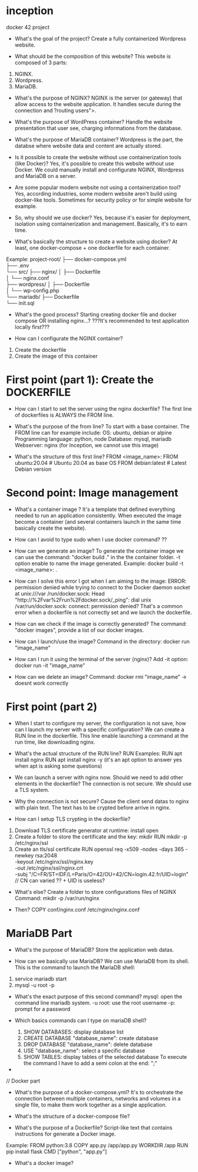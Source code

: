 # inception
docker 42 project

- What's the goal of the project?
Create a fully containerized Wordpress website.

- What should be the composition of this website?
This website is composed of 3 parts:
1) NGINX.
2) Wordpress.
3) MariaDB.

- What's the purpose of NGINX?
NGINX is the server (or gateway) that allow access to the website application. It handles secute during the connection and ?routing users">.

- What's the purpose of WordPress container?
Handle the website presentation that user see, charging informations from the database.

- What's the purpose of MariaDB container?
Wordpress is the part, the databse where website data and content are actually stored.

- Is it possible to create the website without use containerization tools (like Docker)?
Yes, it's possible to create this website without use Docker. We could manually install and configurate NGINX, Wordpress and MariaDB on a server.

- Are some popular modern website not using a containerization tool?
Yes, according industries, some modern website aren't build using docker-like tools. Sometimes for security policy or for simple website for example.

- So, why should we use docker?
Yes, because it's easier for deployment, isolation using containerization and management. Basically, it's to earn time.

- What's basically the structure to create a website using docker?
At least, one docker-compose + one dockerfile for each container.

Example: 
project-root/
├── docker-compose.yml      
├── .env                     
└── src/
    ├── nginx/
    │   ├── Dockerfile       
    │   └── nginx.conf      
    ├── wordpress/
    │   ├── Dockerfile       
    │   └── wp-config.php    
    └── mariadb/
        ├── Dockerfile       
        └── init.sql

- What's the good process? Starting creating docker file and docker compose OR installing nginx...?
???It's recommended to test application locally first???

- How can I configurate the NGINX container?
1) Create the dockerfile
2) Create the image of this container

# First point (part 1): Create the DOCKERFILE
- How can I start to set the server using the nginx dockerfile?
The first line of dockerfiles is ALWAYS the FROM line.

- What's the purpose of the from line?
To start with a base container.
The FROM line can for example include:
OS: ubuntu, debian or alpine
Programming language: python, node
Database: mysql, mariadb
Webserver: nginx (for Inception, we cannot use this image)

- What's the structure of this first line?
FROM <image_name>:<tag>
FROM ubuntu:20.04        # Ubuntu 20.04 as base OS
FROM debian:latest       # Latest Debian version

# Second point: Image management
- What's a container image ?
It's a template that defined everything needed to run an application consistently.
When executed the image become a container (and several containers launch in the same time basically create the website).

- How can I avoid to type sudo when I use docker command?
??

- How can we generate an image?
To generate the container image we can use the command: "docker build ." in the the container folder.
-t option enable to name the image generated.
Example:
docker build -t <image_name>:<tag> .

- How can I solve this error I got when I am aiming to the image: ERROR: permission denied while trying to connect to the Docker daemon socket at unix:///var
/run/docker.sock: Head "http://%2Fvar%2Frun%2Fdocker.sock/_ping": dial unix /var/run/docker.sock: connect: permission denied?
That's a common error when a dockerfile is not correctly set and we launch the dockerfile.

- How can we check if the image is correctly generated?
The command: "docker images", provide a list of our docker images.

- How can I launch/use the image?
Command in the directory: 
	docker run "image_name"

- How can I run it using the terminal of the server (nginx)?
Add -it option: 
	docker run -it "image_name"

- How can we delete an image?
Command: docker rmi "image_name" -> doesnt work correctly

# First point (part 2)

- When I start to configure my server, the configuration is not save, how can I launch my server with a specific configuration?
We can create a RUN line in the dockerfile.
This line enable launching a command at the run time, like downloading nginx.

- What's the actual structure of the RUN line?
RUN <command>
Examples:
RUN apt install nginx
RUN apt install nginx -y (it's an apt option to answer yes when apt is asking some questions)

- We can launch a server with nginx now. Should we need to add other elements in the dockerfile?
The connection is not secure. We should use a TLS system.

- Why the connection is not secure?
Cause the client send datas to nginx with plain text. The text has to be crypted before arrive in nginx.

- How can I setup TLS crypting in the dockerfile?
1) Download TLS certificate generator at runtime: install open
2) Create a folder to store the certificate and the key: mkdir RUN mkdir -p /etc/nginx/ssl
3) Create an tls/ssl certificate
RUN openssl req -x509 -nodes -days 365 -newkey rsa:2048 \
   -keyout /etc/nginx/ssl/nginx.key \
   -out /etc/nginx/ssl/nginx.crt \
   -subj "/C=FR/ST=IDF/L=Paris/O=42/OU=42/CN=login.42.fr/UID=login" // CN can varied ?? + UID is useless?

- What's else?
Create a folder to store configurations files of NGINX
Command: mkdir -p /var/run/nginx

- Then?
COPY conf/nginx.conf /etc/nginx/nginx.conf




# MariaDB Part

- What's the purpose of MariaDB?
Store the application web datas.

- How can we basically use MariaDB?
We can use MariaDB from its shell.
This is the command to launch the MariaDB shell:
1) service mariadb start
2) mysql -u root -p

- What's the exact purpose of this second command?
mysql: open the command line mariadb system.
-u root: use the root username
-p: prompt for a password

- Which basics commands can I type on mariaDB shell?
	1) SHOW DATABASES: display database list
	2) CREATE DATABASE "database_name": create database
	3) DROP DATABASE "database_name": delete database
	4) USE "database_name": select a specific database
	5) SHOW TABLES: display tables of the selected database
To execute the command I have to add a semi colon at the end: ";"

- 
















// Docker part

- What's the purpose of a docker-compose.yml?
It's to orchestrate the connection between multiple containers, networks and volumes in a single file, to make them work together as a single application.

- What's the structure of a docker-compose file?



- What's the purpose of a Dockerfile?
Script-like text that contains instructions for generate a Docker image.

Example:
FROM python:3.8
COPY app.py /app/app.py
WORKDIR /app
RUN pip install flask
CMD ["python", "app.py"]

- What's a docker image?

